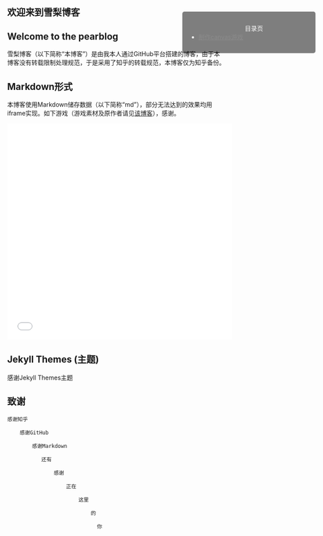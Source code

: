 
## 欢迎来到雪梨博客
## Welcome to the pearblog

雪梨博客（以下简称“本博客”）是由我本人通过GitHub平台搭建的博客，由于本博客没有转载限制处理规范，于是采用了知乎的转载规范，本博客仅为知乎备份。

## Markdown形式

本博客使用Markdown储存数据（以下简称“md”），部分无法达到的效果均用iframe实现。如下游戏（游戏素材及原作者请见[该博客](http://www.lostdecadegames.com/how-to-make-a-simple-html5-canvas-game/)），感谢。
<iframe frameborder="no" width="520" height="500" src="/20210921/simple_canvas_game/"></iframe>

## Jekyll Themes (主题)

感谢Jekyll Themes主题

## 致谢

    感谢知乎
    
        感谢GitHub

            感谢Markdown

               还有

                   感谢

                       正在

                           这里

                               的

                                 你
                                 
                                 
<div id="diy_right_menu">
    <ul>
        <li style="list-style: none;text-align: center;">目录页</li>
        <li><a href="/20210921">制作canvas游戏</a></li>
    </ul>
</div>
<style>
#diy_right_menu {
                opacity: 0.5;
                position: fixed;
                right: 2%;
                top: 2%;
                width: 20em;
                margin-top: 1em;
                background-color: black;
                padding: 1em;
                border-radius: 0;
                transition: 0.6s ease-in-out;
                color: white;
                border-radius: 5px;
    overflow-y: auto;
max-height: 450px;
            }
            
            #diy_right_menu:hover {
                color: white;
                right: 2%;
                top: 2%;
                border-radius: 10px;
                opacity: 1.3;
                box-shadow: 0 10px 20px rgba(0, 0, 0, 0.5);
                transition: 0.4s ease-in-out;
            }
            
            #diy_right_menu a {
    color:white
                transition: 0.4s ease-in-out;
            }
            
            #diy_right_menu a:hover {
                transition: 0.4s ease-in-out;
            }
</style>
